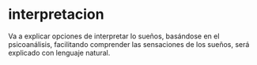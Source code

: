 # interpretacion
Va a explicar opciones de interpretar lo sueños, basándose en el psicoanálisis, facilitando comprender las sensaciones de los sueños, será explicado con lenguaje natural. 
